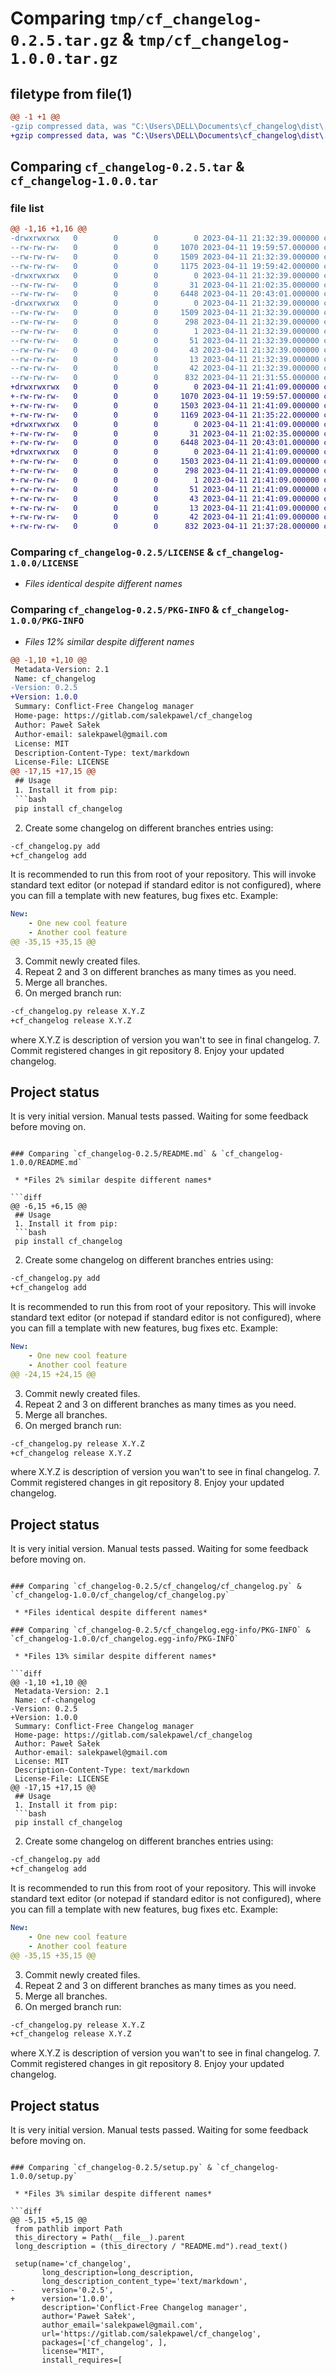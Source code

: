 # Comparing `tmp/cf_changelog-0.2.5.tar.gz` & `tmp/cf_changelog-1.0.0.tar.gz`

## filetype from file(1)

```diff
@@ -1 +1 @@
-gzip compressed data, was "C:\Users\DELL\Documents\cf_changelog\dist\.tmp-pcvvgjwk\cf_changelog-0.2.5.tar", last modified: Tue Apr 11 21:32:39 2023, max compression
+gzip compressed data, was "C:\Users\DELL\Documents\cf_changelog\dist\.tmp-zsmv9_rk\cf_changelog-1.0.0.tar", last modified: Tue Apr 11 21:41:09 2023, max compression
```

## Comparing `cf_changelog-0.2.5.tar` & `cf_changelog-1.0.0.tar`

### file list

```diff
@@ -1,16 +1,16 @@
-drwxrwxrwx   0        0        0        0 2023-04-11 21:32:39.000000 cf_changelog-0.2.5/
--rw-rw-rw-   0        0        0     1070 2023-04-11 19:59:57.000000 cf_changelog-0.2.5/LICENSE
--rw-rw-rw-   0        0        0     1509 2023-04-11 21:32:39.000000 cf_changelog-0.2.5/PKG-INFO
--rw-rw-rw-   0        0        0     1175 2023-04-11 19:59:42.000000 cf_changelog-0.2.5/README.md
-drwxrwxrwx   0        0        0        0 2023-04-11 21:32:39.000000 cf_changelog-0.2.5/cf_changelog/
--rw-rw-rw-   0        0        0       31 2023-04-11 21:02:35.000000 cf_changelog-0.2.5/cf_changelog/__init__.py
--rw-rw-rw-   0        0        0     6448 2023-04-11 20:43:01.000000 cf_changelog-0.2.5/cf_changelog/cf_changelog.py
-drwxrwxrwx   0        0        0        0 2023-04-11 21:32:39.000000 cf_changelog-0.2.5/cf_changelog.egg-info/
--rw-rw-rw-   0        0        0     1509 2023-04-11 21:32:39.000000 cf_changelog-0.2.5/cf_changelog.egg-info/PKG-INFO
--rw-rw-rw-   0        0        0      298 2023-04-11 21:32:39.000000 cf_changelog-0.2.5/cf_changelog.egg-info/SOURCES.txt
--rw-rw-rw-   0        0        0        1 2023-04-11 21:32:39.000000 cf_changelog-0.2.5/cf_changelog.egg-info/dependency_links.txt
--rw-rw-rw-   0        0        0       51 2023-04-11 21:32:39.000000 cf_changelog-0.2.5/cf_changelog.egg-info/entry_points.txt
--rw-rw-rw-   0        0        0       43 2023-04-11 21:32:39.000000 cf_changelog-0.2.5/cf_changelog.egg-info/requires.txt
--rw-rw-rw-   0        0        0       13 2023-04-11 21:32:39.000000 cf_changelog-0.2.5/cf_changelog.egg-info/top_level.txt
--rw-rw-rw-   0        0        0       42 2023-04-11 21:32:39.000000 cf_changelog-0.2.5/setup.cfg
--rw-rw-rw-   0        0        0      832 2023-04-11 21:31:55.000000 cf_changelog-0.2.5/setup.py
+drwxrwxrwx   0        0        0        0 2023-04-11 21:41:09.000000 cf_changelog-1.0.0/
+-rw-rw-rw-   0        0        0     1070 2023-04-11 19:59:57.000000 cf_changelog-1.0.0/LICENSE
+-rw-rw-rw-   0        0        0     1503 2023-04-11 21:41:09.000000 cf_changelog-1.0.0/PKG-INFO
+-rw-rw-rw-   0        0        0     1169 2023-04-11 21:35:22.000000 cf_changelog-1.0.0/README.md
+drwxrwxrwx   0        0        0        0 2023-04-11 21:41:09.000000 cf_changelog-1.0.0/cf_changelog/
+-rw-rw-rw-   0        0        0       31 2023-04-11 21:02:35.000000 cf_changelog-1.0.0/cf_changelog/__init__.py
+-rw-rw-rw-   0        0        0     6448 2023-04-11 20:43:01.000000 cf_changelog-1.0.0/cf_changelog/cf_changelog.py
+drwxrwxrwx   0        0        0        0 2023-04-11 21:41:09.000000 cf_changelog-1.0.0/cf_changelog.egg-info/
+-rw-rw-rw-   0        0        0     1503 2023-04-11 21:41:09.000000 cf_changelog-1.0.0/cf_changelog.egg-info/PKG-INFO
+-rw-rw-rw-   0        0        0      298 2023-04-11 21:41:09.000000 cf_changelog-1.0.0/cf_changelog.egg-info/SOURCES.txt
+-rw-rw-rw-   0        0        0        1 2023-04-11 21:41:09.000000 cf_changelog-1.0.0/cf_changelog.egg-info/dependency_links.txt
+-rw-rw-rw-   0        0        0       51 2023-04-11 21:41:09.000000 cf_changelog-1.0.0/cf_changelog.egg-info/entry_points.txt
+-rw-rw-rw-   0        0        0       43 2023-04-11 21:41:09.000000 cf_changelog-1.0.0/cf_changelog.egg-info/requires.txt
+-rw-rw-rw-   0        0        0       13 2023-04-11 21:41:09.000000 cf_changelog-1.0.0/cf_changelog.egg-info/top_level.txt
+-rw-rw-rw-   0        0        0       42 2023-04-11 21:41:09.000000 cf_changelog-1.0.0/setup.cfg
+-rw-rw-rw-   0        0        0      832 2023-04-11 21:37:28.000000 cf_changelog-1.0.0/setup.py
```

### Comparing `cf_changelog-0.2.5/LICENSE` & `cf_changelog-1.0.0/LICENSE`

 * *Files identical despite different names*

### Comparing `cf_changelog-0.2.5/PKG-INFO` & `cf_changelog-1.0.0/PKG-INFO`

 * *Files 12% similar despite different names*

```diff
@@ -1,10 +1,10 @@
 Metadata-Version: 2.1
 Name: cf_changelog
-Version: 0.2.5
+Version: 1.0.0
 Summary: Conflict-Free Changelog manager
 Home-page: https://gitlab.com/salekpawel/cf_changelog
 Author: Paweł Sałek
 Author-email: salekpawel@gmail.com
 License: MIT
 Description-Content-Type: text/markdown
 License-File: LICENSE
@@ -17,15 +17,15 @@
 ## Usage
 1. Install it from pip:
 ```bash
 pip install cf_changelog
 ```
 2. Create some changelog on different branches entries using:
 ```bash
-cf_changelog.py add
+cf_changelog add
 ```
 It is recommended to run this from root of your repository.
 This will invoke standard text editor (or notepad if standard editor is not configured), where you can fill a template with new features, bug fixes etc. Example:
 ```yaml
 New:
     - One new cool feature
     - Another cool feature
@@ -35,15 +35,15 @@
 ```
 
 3. Commit newly created files.
 4. Repeat 2 and 3 on different branches as many times as you need.
 5. Merge all branches.
 6. On merged branch run:
 ```bash
-cf_changelog.py release X.Y.Z
+cf_changelog release X.Y.Z
 ```
 where X.Y.Z is description of version you wan't to see in final changelog.
 7. Commit registered changes in git repository
 8. Enjoy your updated changelog.
 
 ## Project status
 It is very initial version. Manual tests passed. Waiting for some feedback before moving on.
```

### Comparing `cf_changelog-0.2.5/README.md` & `cf_changelog-1.0.0/README.md`

 * *Files 2% similar despite different names*

```diff
@@ -6,15 +6,15 @@
 ## Usage
 1. Install it from pip:
 ```bash
 pip install cf_changelog
 ```
 2. Create some changelog on different branches entries using:
 ```bash
-cf_changelog.py add
+cf_changelog add
 ```
 It is recommended to run this from root of your repository.
 This will invoke standard text editor (or notepad if standard editor is not configured), where you can fill a template with new features, bug fixes etc. Example:
 ```yaml
 New:
     - One new cool feature
     - Another cool feature
@@ -24,15 +24,15 @@
 ```
 
 3. Commit newly created files.
 4. Repeat 2 and 3 on different branches as many times as you need.
 5. Merge all branches.
 6. On merged branch run:
 ```bash
-cf_changelog.py release X.Y.Z
+cf_changelog release X.Y.Z
 ```
 where X.Y.Z is description of version you wan't to see in final changelog.
 7. Commit registered changes in git repository
 8. Enjoy your updated changelog.
 
 ## Project status
 It is very initial version. Manual tests passed. Waiting for some feedback before moving on.
```

### Comparing `cf_changelog-0.2.5/cf_changelog/cf_changelog.py` & `cf_changelog-1.0.0/cf_changelog/cf_changelog.py`

 * *Files identical despite different names*

### Comparing `cf_changelog-0.2.5/cf_changelog.egg-info/PKG-INFO` & `cf_changelog-1.0.0/cf_changelog.egg-info/PKG-INFO`

 * *Files 13% similar despite different names*

```diff
@@ -1,10 +1,10 @@
 Metadata-Version: 2.1
 Name: cf-changelog
-Version: 0.2.5
+Version: 1.0.0
 Summary: Conflict-Free Changelog manager
 Home-page: https://gitlab.com/salekpawel/cf_changelog
 Author: Paweł Sałek
 Author-email: salekpawel@gmail.com
 License: MIT
 Description-Content-Type: text/markdown
 License-File: LICENSE
@@ -17,15 +17,15 @@
 ## Usage
 1. Install it from pip:
 ```bash
 pip install cf_changelog
 ```
 2. Create some changelog on different branches entries using:
 ```bash
-cf_changelog.py add
+cf_changelog add
 ```
 It is recommended to run this from root of your repository.
 This will invoke standard text editor (or notepad if standard editor is not configured), where you can fill a template with new features, bug fixes etc. Example:
 ```yaml
 New:
     - One new cool feature
     - Another cool feature
@@ -35,15 +35,15 @@
 ```
 
 3. Commit newly created files.
 4. Repeat 2 and 3 on different branches as many times as you need.
 5. Merge all branches.
 6. On merged branch run:
 ```bash
-cf_changelog.py release X.Y.Z
+cf_changelog release X.Y.Z
 ```
 where X.Y.Z is description of version you wan't to see in final changelog.
 7. Commit registered changes in git repository
 8. Enjoy your updated changelog.
 
 ## Project status
 It is very initial version. Manual tests passed. Waiting for some feedback before moving on.
```

### Comparing `cf_changelog-0.2.5/setup.py` & `cf_changelog-1.0.0/setup.py`

 * *Files 3% similar despite different names*

```diff
@@ -5,15 +5,15 @@
 from pathlib import Path
 this_directory = Path(__file__).parent
 long_description = (this_directory / "README.md").read_text()
 
 setup(name='cf_changelog',
       long_description=long_description,
       long_description_content_type='text/markdown',
-      version='0.2.5',
+      version='1.0.0',
       description='Conflict-Free Changelog manager',
       author='Paweł Sałek',
       author_email='salekpawel@gmail.com',
       url='https://gitlab.com/salekpawel/cf_changelog',
       packages=['cf_changelog', ],
       license="MIT",
       install_requires=[
```

